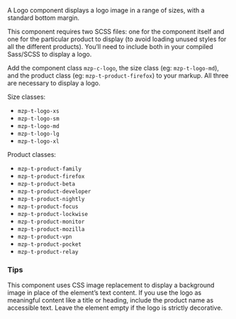 A Logo component displays a logo image in a range of sizes, with a standard bottom margin.

This component requires two SCSS files: one for the component itself and one for the particular product to display (to avoid loading unused styles for all the different products). You’ll need to include both in your compiled Sass/SCSS to display a logo.

Add the component class `mzp-c-logo`, the size class (eg: `mzp-t-logo-md`), and the product class (eg: `mzp-t-product-firefox`) to your markup. All three are necessary to display a logo.

Size classes:
- `mzp-t-logo-xs`
- `mzp-t-logo-sm`
- `mzp-t-logo-md`
- `mzp-t-logo-lg`
- `mzp-t-logo-xl`

Product classes:
- `mzp-t-product-family`
- `mzp-t-product-firefox`
- `mzp-t-product-beta`
- `mzp-t-product-developer`
- `mzp-t-product-nightly`
- `mzp-t-product-focus`
- `mzp-t-product-lockwise`
- `mzp-t-product-monitor`
- `mzp-t-product-mozilla`
- `mzp-t-product-vpn`
- `mzp-t-product-pocket`
- `mzp-t-product-relay`

### Tips
This component uses CSS image replacement to display a background image in place of the element’s text content. If you use the logo as meaningful content like a title or heading, include the product name as accessible text. Leave the element empty if the logo is strictly decorative.
